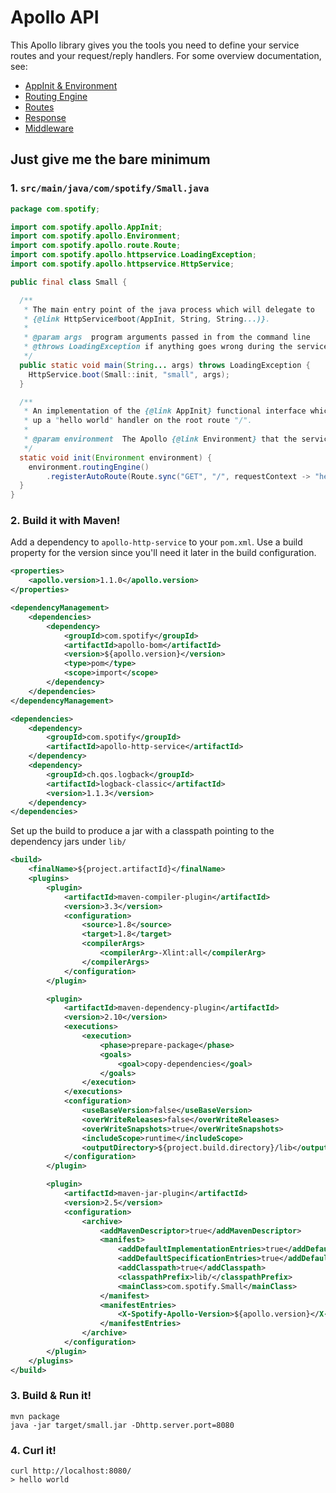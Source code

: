 # Apollo API

This Apollo library gives you the tools you need to define your service routes and your
request/reply handlers. For some overview documentation, see:

* [AppInit & Environment](docs/app-init-environment.md)
* [Routing Engine](docs/routing-engine.md)
* [Routes](docs/routes.md)
* [Response](docs/response.md)
* [Middleware](docs/middleware.md)

## Just give me the bare minimum

### 1. `src/main/java/com/spotify/Small.java`

```java
package com.spotify;

import com.spotify.apollo.AppInit;
import com.spotify.apollo.Environment;
import com.spotify.apollo.route.Route;
import com.spotify.apollo.httpservice.LoadingException;
import com.spotify.apollo.httpservice.HttpService;

public final class Small {

  /**
   * The main entry point of the java process which will delegate to
   * {@link HttpService#boot(AppInit, String, String...)}.
   *
   * @param args  program arguments passed in from the command line
   * @throws LoadingException if anything goes wrong during the service boot sequence
   */
  public static void main(String... args) throws LoadingException {
    HttpService.boot(Small::init, "small", args);
  }

  /**
   * An implementation of the {@link AppInit} functional interface which simply sets
   * up a "hello world" handler on the root route "/".
   *
   * @param environment  The Apollo {@link Environment} that the service is in.
   */
  static void init(Environment environment) {
    environment.routingEngine()
        .registerAutoRoute(Route.sync("GET", "/", requestContext -> "hello world"));
  }
}
```

### 2. Build it with Maven!

Add a dependency to `apollo-http-service` to your `pom.xml`. Use a build property for the
version since you'll need it later in the build configuration.

```xml
<properties>
    <apollo.version>1.1.0</apollo.version>
</properties>

<dependencyManagement>
    <dependencies>
        <dependency>
            <groupId>com.spotify</groupId>
            <artifactId>apollo-bom</artifactId>
            <version>${apollo.version}</version>
            <type>pom</type>
            <scope>import</scope>
        </dependency>
    </dependencies>
</dependencyManagement>

<dependencies>
    <dependency>
        <groupId>com.spotify</groupId>
        <artifactId>apollo-http-service</artifactId>
    </dependency>
    <dependency>
        <groupId>ch.qos.logback</groupId>
        <artifactId>logback-classic</artifactId>
        <version>1.1.3</version>
    </dependency>
</dependencies>
```

Set up the build to produce a jar with a classpath pointing to the dependency jars under `lib/`

```xml
<build>
    <finalName>${project.artifactId}</finalName>
    <plugins>
        <plugin>
            <artifactId>maven-compiler-plugin</artifactId>
            <version>3.3</version>
            <configuration>
                <source>1.8</source>
                <target>1.8</target>
                <compilerArgs>
                    <compilerArg>-Xlint:all</compilerArg>
                </compilerArgs>
            </configuration>
        </plugin>

        <plugin>
            <artifactId>maven-dependency-plugin</artifactId>
            <version>2.10</version>
            <executions>
                <execution>
                    <phase>prepare-package</phase>
                    <goals>
                        <goal>copy-dependencies</goal>
                    </goals>
                </execution>
            </executions>
            <configuration>
                <useBaseVersion>false</useBaseVersion>
                <overWriteReleases>false</overWriteReleases>
                <overWriteSnapshots>true</overWriteSnapshots>
                <includeScope>runtime</includeScope>
                <outputDirectory>${project.build.directory}/lib</outputDirectory>
            </configuration>
        </plugin>

        <plugin>
            <artifactId>maven-jar-plugin</artifactId>
            <version>2.5</version>
            <configuration>
                <archive>
                    <addMavenDescriptor>true</addMavenDescriptor>
                    <manifest>
                        <addDefaultImplementationEntries>true</addDefaultImplementationEntries>
                        <addDefaultSpecificationEntries>true</addDefaultSpecificationEntries>
                        <addClasspath>true</addClasspath>
                        <classpathPrefix>lib/</classpathPrefix>
                        <mainClass>com.spotify.Small</mainClass>
                    </manifest>
                    <manifestEntries>
                        <X-Spotify-Apollo-Version>${apollo.version}</X-Spotify-Apollo-Version>
                    </manifestEntries>
                </archive>
            </configuration>
        </plugin>
    </plugins>
</build>
```

### 3. Build & Run it!

```
mvn package
java -jar target/small.jar -Dhttp.server.port=8080
```

### 4. Curl it!

```
curl http://localhost:8080/
> hello world
```
